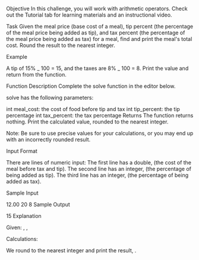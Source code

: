 Objective
In this challenge, you will work with arithmetic operators. Check out the Tutorial tab for learning materials and an instructional video.

Task
Given the meal price (base cost of a meal), tip percent (the percentage of the meal price being added as tip), and tax percent (the percentage of the meal price being added as tax) for a meal, find and print the meal's total cost. Round the result to the nearest integer.

Example

A tip of 15% _ 100 = 15, and the taxes are 8% _ 100 = 8. Print the value and return from the function.

Function Description
Complete the solve function in the editor below.

solve has the following parameters:

int meal_cost: the cost of food before tip and tax
int tip_percent: the tip percentage
int tax_percent: the tax percentage
Returns The function returns nothing. Print the calculated value, rounded to the nearest integer.

Note: Be sure to use precise values for your calculations, or you may end up with an incorrectly rounded result.

Input Format

There are lines of numeric input:
The first line has a double, (the cost of the meal before tax and tip).
The second line has an integer, (the percentage of being added as tip).
The third line has an integer, (the percentage of being added as tax).

Sample Input

12.00
20
8
Sample Output

15
Explanation

Given:
, ,

Calculations:

We round to the nearest integer and print the result, .
